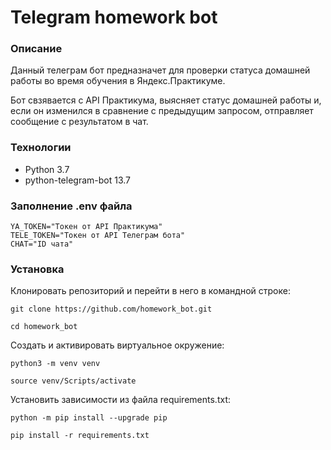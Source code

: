 # Telegram homework bot
### Описание
Данный телеграм бот предназначет для проверки статуса домашней работы во время обучения в Яндекс.Практикуме.

Бот свзявается с API Практикума, выясняет статус домашней работы и, если он изменился в сравнение с предыдущим запросом, отправляет сообщение с результатом в чат.

### Технологии
- Python 3.7
- python-telegram-bot 13.7

### Заполнение .env файла
```
YA_TOKEN="Токен от API Практикума"
TELE_TOKEN="Токен от API Телеграм бота"
CHAT="ID чата"
```
### Установка
Клонировать репозиторий и перейти в него в командной строке:

`git clone https://github.com/homework_bot.git`

`cd homework_bot`

Cоздать и активировать виртуальное окружение:

`python3 -m venv venv`

`source venv/Scripts/activate`

Установить зависимости из файла requirements.txt:

`python -m pip install --upgrade pip`

`pip install -r requirements.txt`

